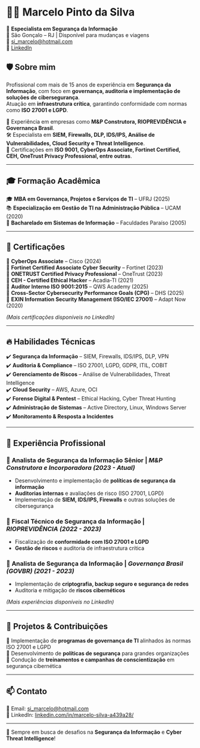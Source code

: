 # 👨‍💻 Marcelo Pinto da Silva

🔐 **Especialista em Segurança da Informação**  
📍 São Gonçalo – RJ | Disponível para mudanças e viagens  
📧 [si_marcelo@hotmail.com](mailto:si_marcelo@hotmail.com)  
🔗 [LinkedIn](https://www.linkedin.com/in/marcelo-silva-a439a28/)  

## 🛡️ Sobre mim
Profissional com mais de 15 anos de experiência em **Segurança da Informação**, com foco em **governança, auditoria e implementação de soluções de cibersegurança**.  
Atuação em **infraestrutura crítica**, garantindo conformidade com normas como **ISO 27001 e LGPD**.  

💼 Experiência em empresas como **M&P Construtora, RIOPREVIDÊNCIA e Governança Brasil**.  
🛠️ Especialista em **SIEM, Firewalls, DLP, IDS/IPS, Análise de Vulnerabilidades, Cloud Security e Threat Intelligence**.  
📜 Certificações em **ISO 9001, CyberOps Associate, Fortinet Certified, CEH, OneTrust Privacy Professional, entre outras**.  

---

## 🎓 Formação Acadêmica
🎓 **MBA em Governança, Projetos e Serviços de TI** – UFRJ (2025)  
📚 **Especialização em Gestão de TI na Administração Pública** – UCAM (2020)  
💾 **Bacharelado em Sistemas de Informação** – Faculdades Paraíso (2005)  

---

## 🏅 Certificações
🔹 **CyberOps Associate** – Cisco (2024)  
🔹 **Fortinet Certified Associate Cyber Security** – Fortinet (2023)  
🔹 **ONETRUST Certified Privacy Professional** – OneTrust (2023)  
🔹 **CEH - Certified Ethical Hacker** – Acadia-TI (2021)  
🔹 **Auditor Interno ISO 9001:2015** – QWS Academy (2025)  
🔹 **Cross-Sector Cybersecurity Performance Goals (CPG)** – DHS (2025)  
🔹 **EXIN Information Security Management (ISO/IEC 27001)** – Adapt Now (2020)  

_(Mais certificações disponíveis no LinkedIn)_  

---

## 🔥 Habilidades Técnicas
✔️ **Segurança da Informação** – SIEM, Firewalls, IDS/IPS, DLP, VPN  
✔️ **Auditoria & Compliance** – ISO 27001, LGPD, GDPR, ITIL, COBIT  
✔️ **Gerenciamento de Riscos** – Análise de Vulnerabilidades, Threat Intelligence  
✔️ **Cloud Security** – AWS, Azure, OCI  
✔️ **Forense Digital & Pentest** – Ethical Hacking, Cyber Threat Hunting  
✔️ **Administração de Sistemas** – Active Directory, Linux, Windows Server  
✔️ **Monitoramento & Resposta a Incidentes**  

---

## 📌 Experiência Profissional

### 🔹 **Analista de Segurança da Informação Sênior** | *M&P Construtora e Incorporadora (2023 - Atual)*  
- Desenvolvimento e implementação de **políticas de segurança da informação**  
- **Auditorias internas** e avaliações de risco (ISO 27001, LGPD)  
- Implementação de **SIEM, IDS/IPS, Firewalls** e outras soluções de cibersegurança  

### 🔹 **Fiscal Técnico de Segurança da Informação** | *RIOPREVIDÊNCIA (2022 - 2023)*  
- Fiscalização de **conformidade com ISO 27001 e LGPD**  
- **Gestão de riscos** e auditoria de infraestrutura crítica  

### 🔹 **Analista de Segurança da Informação** | *Governança Brasil (GOVBR) (2021 - 2023)*  
- Implementação de **criptografia, backup seguro e segurança de redes**  
- Auditoria e mitigação de **riscos cibernéticos**  

_(Mais experiências disponíveis no LinkedIn)_  

---

## 🚀 Projetos & Contribuições
🔸 Implementação de **programas de governança de TI** alinhados às normas ISO 27001 e LGPD  
🔸 Desenvolvimento de **políticas de segurança** para grandes organizações  
🔸 Condução de **treinamentos e campanhas de conscientização** em segurança cibernética  

---

## 📫 Contato
📧 Email: [si_marcelo@hotmail.com](mailto:si_marcelo@hotmail.com)  
🔗 LinkedIn: [linkedin.com/in/marcelo-silva-a439a28/](https://www.linkedin.com/in/marcelo-silva-a439a28/)  

---
🚀 Sempre em busca de desafios na **Segurança da Informação** e **Cyber Threat Intelligence**!

